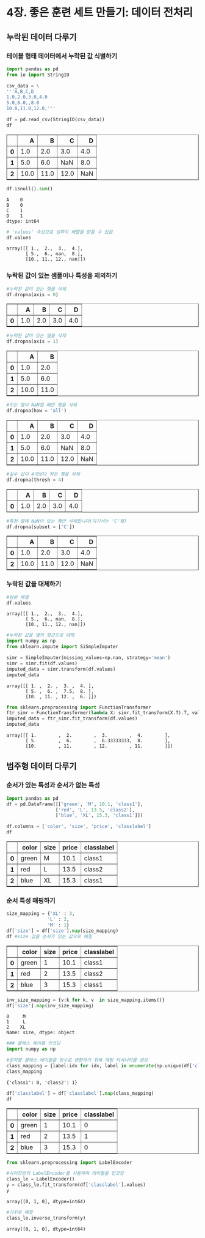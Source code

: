 # 4장. 좋은 훈련 세트 만들기: 데이터 전처리

## 누락된 데이터 다루기

### 테이블 형태 데이터에서 누락된 값 식별하기 


```python
import pandas as pd
from io import StringIO

csv_data = \
'''A,B,C,D
1.0,2.0,3.0,4.0
5.0,6.0,,8.0
10.0,11.0,12.0,'''

df = pd.read_csv(StringIO(csv_data))
df
```




<div>
<style scoped>
    .dataframe tbody tr th:only-of-type {
        vertical-align: middle;
    }

    .dataframe tbody tr th {
        vertical-align: top;
    }

    .dataframe thead th {
        text-align: right;
    }
</style>
<table border="1" class="dataframe">
  <thead>
    <tr style="text-align: right;">
      <th></th>
      <th>A</th>
      <th>B</th>
      <th>C</th>
      <th>D</th>
    </tr>
  </thead>
  <tbody>
    <tr>
      <th>0</th>
      <td>1.0</td>
      <td>2.0</td>
      <td>3.0</td>
      <td>4.0</td>
    </tr>
    <tr>
      <th>1</th>
      <td>5.0</td>
      <td>6.0</td>
      <td>NaN</td>
      <td>8.0</td>
    </tr>
    <tr>
      <th>2</th>
      <td>10.0</td>
      <td>11.0</td>
      <td>12.0</td>
      <td>NaN</td>
    </tr>
  </tbody>
</table>
</div>




```python
df.isnull().sum()
```




    A    0
    B    0
    C    1
    D    1
    dtype: int64




```python
# 'values' 속성으로 넘파이 배열을 얻을 수 있음
df.values
```




    array([[ 1.,  2.,  3.,  4.],
           [ 5.,  6., nan,  8.],
           [10., 11., 12., nan]])



### 누락된 값이 있는 샘플이나 특성을 제외하기


```python
#누락된 값이 있는 행을 삭제
df.dropna(axis = 0)
```




<div>
<style scoped>
    .dataframe tbody tr th:only-of-type {
        vertical-align: middle;
    }

    .dataframe tbody tr th {
        vertical-align: top;
    }

    .dataframe thead th {
        text-align: right;
    }
</style>
<table border="1" class="dataframe">
  <thead>
    <tr style="text-align: right;">
      <th></th>
      <th>A</th>
      <th>B</th>
      <th>C</th> 
      <th>D</th>
    </tr>
  </thead>
  <tbody>
    <tr>
      <th>0</th>
      <td>1.0</td>
      <td>2.0</td>
      <td>3.0</td>
      <td>4.0</td>
    </tr>
  </tbody>
</table>
</div>




```python
#누락된 값이 있는 열을 삭제
df.dropna(axis = 1)
```




<div>
<style scoped>
    .dataframe tbody tr th:only-of-type {
        vertical-align: middle;
    }

    .dataframe tbody tr th {
        vertical-align: top;
    }

    .dataframe thead th {
        text-align: right;
    }
</style>
<table border="1" class="dataframe">
  <thead>
    <tr style="text-align: right;">
      <th></th>
      <th>A</th>
      <th>B</th>
    </tr>
  </thead>
  <tbody>
    <tr>
      <th>0</th>
      <td>1.0</td>
      <td>2.0</td>
    </tr>
    <tr>
      <th>1</th>
      <td>5.0</td>
      <td>6.0</td>
    </tr>
    <tr>
      <th>2</th>
      <td>10.0</td>
      <td>11.0</td>
    </tr>
  </tbody>
</table>
</div>




```python
#모든 열이 NaN일 때만 행을 삭제
df.dropna(how = 'all')
```




<div>
<style scoped>
    .dataframe tbody tr th:only-of-type {
        vertical-align: middle;
    }

    .dataframe tbody tr th {
        vertical-align: top;
    }

    .dataframe thead th {
        text-align: right;
    }
</style>
<table border="1" class="dataframe">
  <thead>
    <tr style="text-align: right;">
      <th></th>
      <th>A</th>
      <th>B</th>
      <th>C</th>
      <th>D</th>
    </tr>
  </thead>
  <tbody>
    <tr>
      <th>0</th>
      <td>1.0</td>
      <td>2.0</td>
      <td>3.0</td>
      <td>4.0</td>
    </tr>
    <tr>
      <th>1</th>
      <td>5.0</td>
      <td>6.0</td>
      <td>NaN</td>
      <td>8.0</td>
    </tr>
    <tr>
      <th>2</th>
      <td>10.0</td>
      <td>11.0</td>
      <td>12.0</td>
      <td>NaN</td>
    </tr>
  </tbody>
</table>
</div>




```python
#실수 값이 4개보다 작은 행을 삭제
df.dropna(thresh = 4)
```




<div>
<style scoped>
    .dataframe tbody tr th:only-of-type {
        vertical-align: middle;
    }

    .dataframe tbody tr th {
        vertical-align: top;
    }

    .dataframe thead th {
        text-align: right;
    }
</style>
<table border="1" class="dataframe">
  <thead>
    <tr style="text-align: right;">
      <th></th>
      <th>A</th>
      <th>B</th>
      <th>C</th>
      <th>D</th>
    </tr>
  </thead>
  <tbody>
    <tr>
      <th>0</th>
      <td>1.0</td>
      <td>2.0</td>
      <td>3.0</td>
      <td>4.0</td>
    </tr>
  </tbody>
</table>
</div>




```python
#특정 열에 NaN이 있는 행만 삭제합니다(여기서는 'C'열)
df.dropna(subset = ['C'])
```




<div>
<style scoped>
    .dataframe tbody tr th:only-of-type {
        vertical-align: middle;
    }

    .dataframe tbody tr th {
        vertical-align: top;
    }

    .dataframe thead th {
        text-align: right;
    }
</style>
<table border="1" class="dataframe">
  <thead>
    <tr style="text-align: right;">
      <th></th>
      <th>A</th>
      <th>B</th>
      <th>C</th>
      <th>D</th>
    </tr>
  </thead>
  <tbody>
    <tr>
      <th>0</th>
      <td>1.0</td>
      <td>2.0</td>
      <td>3.0</td>
      <td>4.0</td>
    </tr>
    <tr>
      <th>2</th>
      <td>10.0</td>
      <td>11.0</td>
      <td>12.0</td>
      <td>NaN</td>
    </tr>
  </tbody>
</table>
</div>



### 누락된 값을 대체하기


```python
#원본 배열
df.values
```




    array([[ 1.,  2.,  3.,  4.],
           [ 5.,  6., nan,  8.],
           [10., 11., 12., nan]])




```python
#누락된 값을 열의 평균으로 대체
import numpy as np
from sklearn.impute import SiSmpleImputer

simr = SimpleImputer(missing_values=np.nan, strategy='mean')
simr = simr.fit(df.values)
imputed_data = simr.transform(df.values)
imputed_data
```




    array([[ 1. ,  2. ,  3. ,  4. ],
           [ 5. ,  6. ,  7.5,  8. ],
           [10. , 11. , 12. ,  6. ]])




```python
from sklearn.preprocessing import FunctionTransformer
ftr_simr = FunctionTransformer(lambda X: simr.fit_transform(X.T).T, validate = False)
imputed_data = ftr_simr.fit_transform(df.values)
imputed_data
```




    array([[ 1.        ,  2.        ,  3.        ,  4.        ],
           [ 5.        ,  6.        ,  6.33333333,  8.        ],
           [10.        , 11.        , 12.        , 11.        ]])



## 범주형 데이터 다루기
### 순서가 있는 특성과 순서가 없는 특성


```python
import pandas as pd
df = pd.DataFrame([['green', 'M', 10.1, 'class1'],
                  ['red', 'L', 13.5, 'class2'],
                  ['blue', 'XL', 15.3, 'class1']])

df.columns = ['color', 'size', 'price', 'classlabel']
df
```




<div>
<style scoped>
    .dataframe tbody tr th:only-of-type {
        vertical-align: middle;
    }

    .dataframe tbody tr th {
        vertical-align: top;
    }

    .dataframe thead th {
        text-align: right;
    }
</style>
<table border="1" class="dataframe">
  <thead>
    <tr style="text-align: right;">
      <th></th>
      <th>color</th>
      <th>size</th>
      <th>price</th>
      <th>classlabel</th>
    </tr>
  </thead>
  <tbody>
    <tr>
      <th>0</th>
      <td>green</td>
      <td>M</td>
      <td>10.1</td>
      <td>class1</td>
    </tr>
    <tr>
      <th>1</th>
      <td>red</td>
      <td>L</td>
      <td>13.5</td>
      <td>class2</td>
    </tr>
    <tr>
      <th>2</th>
      <td>blue</td>
      <td>XL</td>
      <td>15.3</td>
      <td>class1</td>
    </tr>
  </tbody>
</table>
</div>



### 순서 특성 매핑하기


```python
size_mapping = {'XL' : 3,
               'L' : 2,
               'M' : 1}
df['size'] = df['size'].map(size_mapping)
df #size 값을 순서가 있는 값으로 매핑
```




<div>
<style scoped>
    .dataframe tbody tr th:only-of-type {
        vertical-align: middle;
    }

    .dataframe tbody tr th {
        vertical-align: top;
    }

    .dataframe thead th {
        text-align: right;
    }
</style>
<table border="1" class="dataframe">
  <thead>
    <tr style="text-align: right;">
      <th></th>
      <th>color</th>
      <th>size</th>
      <th>price</th>
      <th>classlabel</th>
    </tr>
  </thead>
  <tbody>
    <tr>
      <th>0</th>
      <td>green</td>
      <td>1</td>
      <td>10.1</td>
      <td>class1</td>
    </tr>
    <tr>
      <th>1</th>
      <td>red</td>
      <td>2</td>
      <td>13.5</td>
      <td>class2</td>
    </tr>
    <tr>
      <th>2</th>
      <td>blue</td>
      <td>3</td>
      <td>15.3</td>
      <td>class1</td>
    </tr>
  </tbody>
</table>
</div>




```python
inv_size_mapping = {v:k for k, v  in size_mapping.items()}
df['size'].map(inv_size_mapping)
```




    0     M
    1     L
    2    XL
    Name: size, dtype: object




```python
### 클래스 레이블 인코딩
import numpy as np

#문자열 클래스 레이블을 정수로 변환하기 위해 매핑 딕셔너리를 생성
class_mapping = {label:idx for idx, label in enumerate(np.unique(df['classlabel']))}
class_mapping
```




    {'class1': 0, 'class2': 1}




```python
df['classlabel'] = df['classlabel'].map(class_mapping)
df
```




<div>
<style scoped>
    .dataframe tbody tr th:only-of-type {
        vertical-align: middle;
    }

    .dataframe tbody tr th {
        vertical-align: top;
    }

    .dataframe thead th {
        text-align: right;
    }
</style>
<table border="1" class="dataframe">
  <thead>
    <tr style="text-align: right;">
      <th></th>
      <th>color</th>
      <th>size</th>
      <th>price</th>
      <th>classlabel</th>
    </tr>
  </thead>
  <tbody>
    <tr>
      <th>0</th>
      <td>green</td>
      <td>1</td>
      <td>10.1</td>
      <td>0</td>
    </tr>
    <tr>
      <th>1</th>
      <td>red</td>
      <td>2</td>
      <td>13.5</td>
      <td>1</td>
    </tr>
    <tr>
      <th>2</th>
      <td>blue</td>
      <td>3</td>
      <td>15.3</td>
      <td>0</td>
    </tr>
  </tbody>
</table>
</div>




```python
from sklearn.preprocessing import LabelEncoder

#사이킷런의 LabelEncoder를 사용하여 레이블을 인코딩
class_le = LabelEncoder()
y = class_le.fit_transform(df['classlabel'].values)
y
```




    array([0, 1, 0], dtype=int64)




```python
#거꾸로 매핑
class_le.inverse_transform(y)
```




    array([0, 1, 0], dtype=int64)




```python

```
